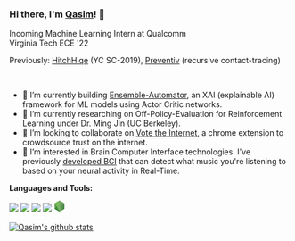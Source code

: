 ### Hi there, I'm [Qasim](https://www.linkedin.com/in/qasimwani)! 👋

<p>Incoming Machine Learning Intern at Qualcomm <br>Virginia Tech ECE '22</p>
<p>Previously: <a href='https://hitchhiqe.herokuapp.com/'>HitchHiqe</a> (YC SC-2019), <a href="http://preventiv.ml">Preventiv</a> (recursive contact-tracing)</p>
<br>

- 🔭 I’m currently building [Ensemble-Automator](https://github.com/Ensemble-Automator), an XAI (explainable AI) framework for ML models using Actor Critic networks.
- 🌱 I’m currently researching on Off-Policy-Evaluation for Reinforcement Learning under Dr. Ming Jin (UC Berkeley).
- 👯 I’m looking to collaborate on [Vote the Internet](https://github.com/RoundPegs9/vote-the-internet-chrome-extension), a chrome extension to crowdsource trust on the internet.
- 🤔 I’m interested in Brain Computer Interface technologies. I've previously [developed BCI](https://github.com/QasimWani/Brain-Computer-Interface) that can detect what music you're listening to based on your neural activity in Real-Time.

**Languages and Tools:**  

<code><img height="20" src="https://engineering.fb.com/wp-content/uploads/2016/05/2000px-Python-logo-notext.svg_.png"></code>
<code><img height="20" src="https://raw.githubusercontent.com/isocpp/logos/master/cpp_logo.png"></code>
<code><img height="20" src="https://pytorch.org/assets/images/pytorch-logo.png"></code>
<code><img height="20" src="https://external-content.duckduckgo.com/iu/?u=https%3A%2F%2Fantonioleiva.com%2Fwp-content%2Fuploads%2F2017%2F05%2Fkotlin-logo.png&f=1&nofb=1"></code>
<code><img height="20" src="https://raw.githubusercontent.com/github/explore/80688e429a7d4ef2fca1e82350fe8e3517d3494d/topics/nodejs/nodejs.png"></code>    


<a href="https://github.com/anuraghazra/github-readme-stats">
  <img align="center" src="https://github-readme-stats.vercel.app/api?username=QasimWani&show_icons=true&theme=radical&count_private=truel" alt="Qasim's github stats" />
</a>
